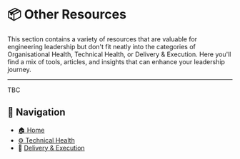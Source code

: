 # 📦 Other Resources

This section contains a variety of resources that are valuable for engineering leadership but don't fit neatly into the categories of Organisational Health, Technical Health, or Delivery & Execution. Here you'll find a mix of tools, articles, and insights that can enhance your leadership journey.

---

TBC

## 🧭 Navigation

- [🏠 Home](../../README.md)
- [⚙️ Technical Health](../tech-health/README.md)
- 🚀 [Delivery & Execution](../delivery-execution/README.md)
